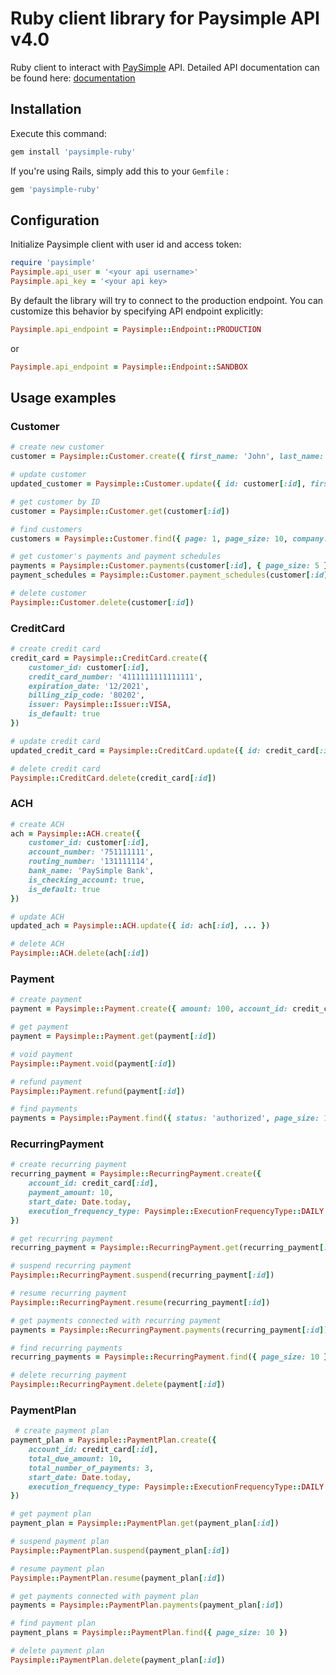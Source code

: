 # Ruby client library for Paysimple API v4.0

Ruby client to interact with [PaySimple] API. Detailed API documentation can be found here: [documentation]

## Installation

Execute this command:

```ruby
gem install 'paysimple-ruby'
```

If you're using Rails, simply add this to your `Gemfile` :

```ruby
gem 'paysimple-ruby'
```

## Configuration

Initialize Paysimple client with user id and access token:

```ruby
require 'paysimple'
Paysimple.api_user = '<your api username>'
Paysimple.api_key = '<your api key>
```

By default the library will try to connect to the production endpoint. You can customize this behavior by specifying API endpoint explicitly:

```ruby
Paysimple.api_endpoint = Paysimple::Endpoint::PRODUCTION
```

or

```ruby
Paysimple.api_endpoint = Paysimple::Endpoint::SANDBOX
```

## Usage examples

### Customer

```ruby
# create new customer
customer = Paysimple::Customer.create({ first_name: 'John', last_name: 'Doe' })

# update customer
updated_customer = Paysimple::Customer.update({ id: customer[:id], first_name: 'John', last_name: 'Smith' })

# get customer by ID
customer = Paysimple::Customer.get(customer[:id])

# find customers
customers = Paysimple::Customer.find({ page: 1, page_size: 10, company: 'ABC company' })

# get customer's payments and payment schedules
payments = Paysimple::Customer.payments(customer[:id], { page_size: 5 })
payment_schedules = Paysimple::Customer.payment_schedules(customer[:id], { page_size: 5 })

# delete customer
Paysimple::Customer.delete(customer[:id])
```

### CreditCard

```ruby
# create credit card
credit_card = Paysimple::CreditCard.create({
	customer_id: customer[:id],
    credit_card_number: '4111111111111111',
    expiration_date: '12/2021',
    billing_zip_code: '80202',
    issuer: Paysimple::Issuer::VISA,
    is_default: true
})

# update credit card
updated_credit_card = Paysimple::CreditCard.update({ id: credit_card[:id], ... })

# delete credit card
Paysimple::CreditCard.delete(credit_card[:id])
```

### ACH

```ruby
# create ACH
ach = Paysimple::ACH.create({
	customer_id: customer[:id],
    account_number: '751111111',
    routing_number: '131111114',
    bank_name: 'PaySimple Bank',
    is_checking_account: true,
    is_default: true
})

# update ACH
updated_ach = Paysimple::ACH.update({ id: ach[:id], ... })

# delete ACH
Paysimple::ACH.delete(ach[:id])
```

### Payment

```ruby
# create payment
payment = Paysimple::Payment.create({ amount: 100, account_id: credit_card[:id] })

# get payment
payment = Paysimple::Payment.get(payment[:id])

# void payment
Paysimple::Payment.void(payment[:id])

# refund payment
Paysimple::Payment.refund(payment[:id])

# find payments
payments = Paysimple::Payment.find({ status: 'authorized', page_size: 10 })
```

### RecurringPayment

```ruby
# create recurring payment
recurring_payment = Paysimple::RecurringPayment.create({
	account_id: credit_card[:id],
    payment_amount: 10,
    start_date: Date.today,
    execution_frequency_type: Paysimple::ExecutionFrequencyType::DAILY
})

# get recurring payment
recurring_payment = Paysimple::RecurringPayment.get(recurring_payment[:id])

# suspend recurring payment
Paysimple::RecurringPayment.suspend(recurring_payment[:id])

# resume recurring payment
Paysimple::RecurringPayment.resume(recurring_payment[:id])

# get payments connected with recurring payment
payments = Paysimple::RecurringPayment.payments(recurring_payment[:id])

# find recurring payments
recurring_payments = Paysimple::RecurringPayment.find({ page_size: 10 })

# delete recurring payment
Paysimple::RecurringPayment.delete(payment[:id])
```

### PaymentPlan

```ruby
 # create payment plan
payment_plan = Paysimple::PaymentPlan.create({
	account_id: credit_card[:id],
    total_due_amount: 10,
    total_number_of_payments: 3,
    start_date: Date.today,
    execution_frequency_type: Paysimple::ExecutionFrequencyType::DAILY
})

# get payment plan
payment_plan = Paysimple::PaymentPlan.get(payment_plan[:id])

# suspend payment plan
Paysimple::PaymentPlan.suspend(payment_plan[:id])

# resume payment plan
Paysimple::PaymentPlan.resume(payment_plan[:id])

# get payments connected with payment plan
payments = Paysimple::PaymentPlan.payments(payment_plan[:id])

# find payment plan
payment_plans = Paysimple::PaymentPlan.find({ page_size: 10 })

# delete payment plan
Paysimple::PaymentPlan.delete(payment_plan[:id])
```

[PaySimple]:http://www.paysimple.com
[documentation]:http://developer.paysimple.com/documentation/

